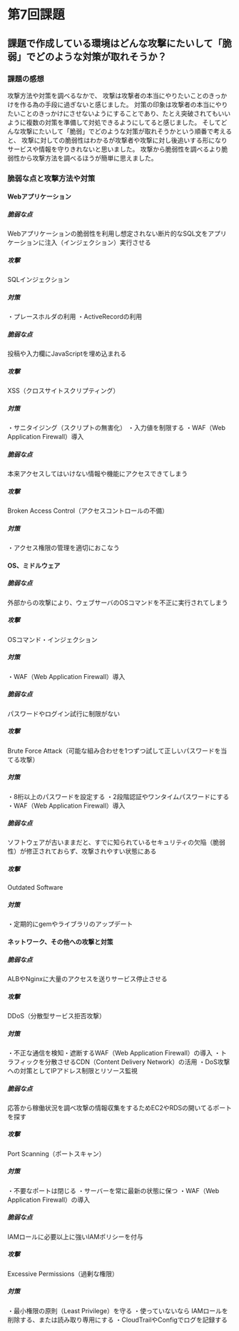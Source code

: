 # 第7回課題　

## 課題で作成している環境はどんな攻撃にたいして「脆弱」でどのような対策が取れそうか？

### 課題の感想

攻撃方法や対策を調べるなかで、
攻撃は攻撃者の本当にやりたいことのきっかけを作る為の手段に過ぎないと感じました。
対策の印象は攻撃者の本当にやりたいことのきっかけにさせないようにすることであり、たとえ突破されてもいいように複数の対策を準備して対処できるようにしてると感じました。
そしてどんな攻撃にたいして「脆弱」でどのような対策が取れそうかという順番で考えると、
攻撃に対しての脆弱性はわかるが攻撃者や攻撃に対し後追いする形になりサービスや情報を守りきれないと思いました。
攻撃から脆弱性を調べるより脆弱性から攻撃方法を調べるほうが簡単に思えました。

### 脆弱な点と攻撃方法や対策

#### Webアプリケーション

##### 脆弱な点

Webアプリケーションの脆弱性を利用し想定されない断片的なSQL文をアプリケーションに注入（インジェクション）実行させる

##### 攻撃

SQLインジェクション 

##### 対策

・プレースホルダの利用
・ActiveRecordの利用

##### 脆弱な点

投稿や入力欄にJavaScriptを埋め込まれる

##### 攻撃

XSS（クロスサイトスクリプティング）

##### 対策

・サニタイジング（スクリプトの無害化）
・入力値を制限する
・WAF（Web Application Firewall）導入

##### 脆弱な点

本来アクセスしてはいけない情報や機能にアクセスできてしまう

##### 攻撃

Broken Access Control（アクセスコントロールの不備）

##### 対策

・アクセス権限の管理を適切におこなう


#### OS、ミドルウェア

##### 脆弱な点　

外部からの攻撃により、ウェブサーバのOSコマンドを不正に実行されてしまう

##### 攻撃

OSコマンド・インジェクション

##### 対策

・WAF（Web Application Firewall）導入

##### 脆弱な点

パスワードやログイン試行に制限がない

##### 攻撃

Brute Force Attack（可能な組み合わせを1つずつ試して正しいパスワードを当てる攻撃）

##### 対策

・8桁以上のパスワードを設定する
・2段階認証やワンタイムパスワードにする
・WAF（Web Application Firewall）導入

##### 脆弱な点

ソフトウェアが古いままだと、すでに知られているセキュリティの欠陥（脆弱性）が修正されておらず、攻撃されやすい状態にある

##### 攻撃

Outdated Software

##### 対策

・定期的にgemやライブラリのアップデート


#### ネットワーク、その他への攻撃と対策

##### 脆弱な点

ALBやNginxに大量のアクセスを送りサービス停止させる

##### 攻撃

DDoS（分散型サービス拒否攻撃）

##### 対策

・不正な通信を検知・遮断するWAF（Web Application Firewall）の導入
・トラフィックを分散させるCDN（Content Delivery Network）の活用
・DoS攻撃への対策としてIPアドレス制限とリソース監視

##### 脆弱な点

 応答から稼働状況を調べ攻撃の情報収集をするためEC2やRDSの開いてるポートを探す

##### 攻撃

Port Scanning（ポートスキャン）

##### 対策

・不要なポートは閉じる
・サーバーを常に最新の状態に保つ
・WAF（Web Application Firewall）の導入

##### 脆弱な点

IAMロールに必要以上に強いIAMポリシーを付与

##### 攻撃

Excessive Permissions（過剰な権限）

##### 対策

・最小権限の原則（Least Privilege）を守る
・使っていないなら IAMロールを削除する、または読み取り専用にする
・CloudTrailやConfigでログを記録する
